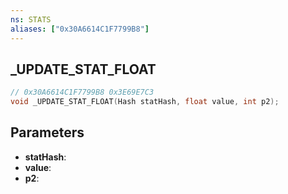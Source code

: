 ```yaml
---
ns: STATS
aliases: ["0x30A6614C1F7799B8"]
---
```

## _UPDATE_STAT_FLOAT

```c
// 0x30A6614C1F7799B8 0x3E69E7C3
void _UPDATE_STAT_FLOAT(Hash statHash, float value, int p2);
```

## Parameters
* **statHash**:
* **value**:
* **p2**:

